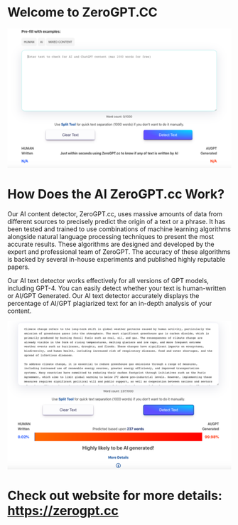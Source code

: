 # Welcome to ZeroGPT.CC
![ZeroGPT.cc](https://github.com/zeroGPTcc/gptzero/blob/main/zerogpt.png)
# How Does the AI ZeroGPT.cc Work?
Our AI content detector, ZeroGPT.cc, uses massive amounts of data from different sources to precisely predict the origin of a text or a phrase. It has been tested and trained to use combinations of machine learning algorithms alongside natural language processing techniques to present the most accurate results. These algorithms are designed and developed by the expert and professional team of ZeroGPT. The accuracy of these algorithms is backed by several in-house experiments and published highly reputable papers.

Our AI text detector works effectively for all versions of GPT models, including GPT-4. You can easily detect whether your text is human-written or AI/GPT Generated. Our AI text detector accurately displays the percentage of AI/GPT plagiarized text for an in-depth analysis of your content.

![ZeroGPT AI Content Detector](https://github.com/zeroGPTcc/gptzero/blob/main/zerogpt-result.png)

# Check out website for more details: https://zerogpt.cc

